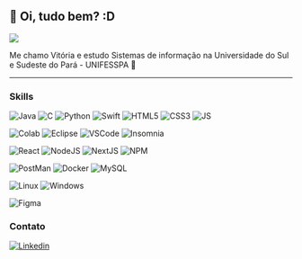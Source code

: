 ## :frog: Oi, tudo bem? :D
  
<img src="https://i.pinimg.com/originals/39/8c/df/398cdf62407394390db27c67c90116db.gif">
<p> Me chamo Vitória e estudo Sistemas de informação na Universidade do Sul e Sudeste do Pará - UNIFESSPA 🌱</p>


---
### Skills
<span>
  
  ![Java](https://img.shields.io/badge/Java-ED8B00?style=for-the-badge&logo=openjdk&logoColor=white)
  ![C](https://img.shields.io/badge/C-00599C?style=for-the-badge&logo=c&logoColor=white)
  ![Python](https://img.shields.io/badge/Python-14354C?style=for-the-badge&logo=python&logoColor=white)
  ![Swift](https://img.shields.io/badge/Swift-FA7343?style=for-the-badge&logo=swift&logoColor=white)
  ![HTML5](https://img.shields.io/badge/HTML5-E34F26?style=for-the-badge&logo=html5&logoColor=white)
  ![CSS3](https://img.shields.io/badge/CSS3-1572B6?style=for-the-badge&logo=css3&logoColor=white)
  ![JS](https://img.shields.io/badge/JavaScript-323330?style=for-the-badge&logo=javascript&logoColor=F7DF1E)
  

  ![Colab](https://img.shields.io/badge/Colab-F9AB00?style=for-the-badge&logo=googlecolab&color=525252)
  ![Eclipse](https://img.shields.io/badge/Eclipse-2C2255?style=for-the-badge&logo=eclipse&logoColor=white)
  ![VSCode](https://img.shields.io/badge/Visual_Studio_Code-0078D4?style=for-the-badge&logo=visual%20studio%20code&logoColor=white)
  ![Insomnia](https://img.shields.io/badge/Insomnia-5849be?style=for-the-badge&logo=Insomnia&logoColor=white)

  ![React](https://img.shields.io/badge/React-20232A?style=for-the-badge&logo=react&logoColor=61DAFB)
  ![NodeJS](https://img.shields.io/badge/Node%20js-339933?style=for-the-badge&logo=nodedotjs&logoColor=white)
  ![NextJS](https://img.shields.io/badge/next%20js-000000?style=for-the-badge&logo=nextdotjs&logoColor=white)
  ![NPM](https://img.shields.io/badge/npm-CB3837?style=for-the-badge&logo=npm&logoColor=white)
  
  ![PostMan](https://img.shields.io/badge/Postman-FF6C37?style=for-the-badge&logo=Postman&logoColor=white)
  ![Docker](https://img.shields.io/badge/Docker-2CA5E0?style=for-the-badge&logo=docker&logoColor=white)
  ![MySQL](https://img.shields.io/badge/MySQL-005C84?style=for-the-badge&logo=mysql&logoColor=white)
  



  <!--![Ubuntu](https://img.shields.io/badge/Ubuntu-E95420?style=for-the-badge&logo=ubuntu&logoColor=white) -->
  ![Linux](https://img.shields.io/badge/Linux-FCC624?style=for-the-badge&logo=linux&logoColor=black)
  ![Windows](https://img.shields.io/badge/Windows-0078D6?style=for-the-badge&logo=windows&logoColor=white)


  ![Figma](https://img.shields.io/badge/Figma-F24E1E?style=for-the-badge&logo=figma&logoColor=white)
</span>

### Contato

<span>

  [![Linkedin](https://img.shields.io/badge/LinkedIn-0077B5?style=for-the-badge&logo=linkedin&logoColor=white)](https://www.linkedin.com/in/vitorialeda)
</span>
<!--
**vitorialeda/vitorialeda** is a ✨ _special_ ✨ repository because its `README.md` (this file) appears on your GitHub profile.

Here are some ideas to get you started:

- 🔭 I’m currently working on ...
- 🌱 I’m currently learning ...
- 👯 I’m looking to collaborate on ...
- 🤔 I’m looking for help with ...
- 💬 Ask me about ...
- 📫 How to reach me: ...
- 😄 Pronouns: ...
- ⚡ Fun fact: ...
-->
